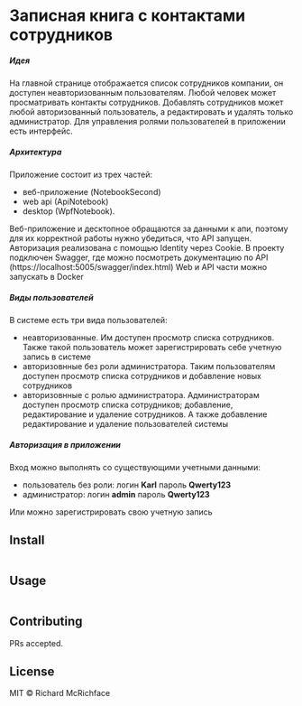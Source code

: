 # Записная книга с контактами сотрудников
##### Идея
На главной странице отображается список сотрудников компании, он доступен неавторизованным пользователям. Любой человек может просматривать контакты сотрудников. Добавлять сотрудников может любой авторизованный пользователь, а редактировать и удалять только администратор. Для управления ролями пользователей в приложении есть интерфейс.
##### Архитектура
Приложение состоит из трех частей:

- веб-приложение (NotebookSecond)
- web api (ApiNotebook)
- desktop (WpfNotebook).

Веб-приложение и десктопное обращаются за данными к апи, поэтому для их корректной работы нужно убедиться, что API запущен. 
Авторизация реализована с помощью Identity через Cookie.
В проекту подключен Swagger, где можно посмотреть документацию по API (https://localhost:5005/swagger/index.html)
Web и API части можно запускать в Docker

##### Виды пользователей
В системе есть три вида пользователей:
- неавторизованные. Им доступен просмотр списка сотрудников. Также такой пользователь может зарегистрировать себе учетную запись в системе
- авторизовнные без роли администратора. Таким пользователям доступен просмотр списка сотрудников и добавление новых сотрудников
- авторизовнные с ролью администратора. Администраторам доступен просмотр списка сотрудников; добавление, редактирование и удаление сотрудников. А также добавление редактирование и удаление пользователей системы

##### Авторизация в приложении
Вход можно выполнять со существующими учетными данными:
- пользователь без роли: логин **Karl** пароль **Qwerty123**
- администратор: логин **admin** пароль **Qwerty123**

Или можно зарегистрировать свою учетную запись

## Install

```
```

## Usage

```
```

## Contributing

PRs accepted.

## License

MIT © Richard McRichface
